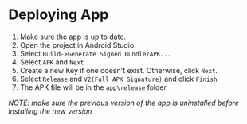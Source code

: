 
# Deploying App
1. Make sure the app is up to date.
2. Open the project in Android Studio.
3. Select `Build->Generate Signed Bundle/APK...` 
4. Select `APK` and `Next`
5. Create a new Key if one doesn't exist. Otherwise, click `Next`.
6. Select `Release` and `V2(Full APK Signature)` and click `Finish`
7. The APK file will be in the `app\release` folder

*NOTE: make sure the previous version of the app is uninstalled before installing the new version*
